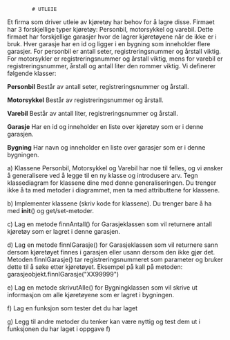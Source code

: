 
			# UTLEIE 
 
Et firma som driver utleie av kjøretøy har behov for å lagre disse. Firmaet har 3 forskjellige typer kjøretøy: Personbil, motorsykkel og varebil. Dette firmaet har forskjellige garasjer hvor de lagrer kjøretøyene når de ikke er i bruk. Hver garasje har en id og ligger i en bygning som inneholder flere garasjer. For personbil er antall seter, registreringsnummer og årstall viktig. For motorsykler er registreringsnummer og årstall viktig, mens for varebil er registreringsnummer, årstall og antall liter den rommer viktig. 
Vi definerer følgende klasser: 

**Personbil** 	Består av antall seter, registreringsnummer og årstall.

**Motorsykkel** 	Består av registreringsnummer og årstall. 

**Varebil** 	Består av antall liter, registreringsnummer og årstall. 

**Garasje** 	Har en id og inneholder en liste over kjøretøy som er i denne garasjen. 

**Bygning** 	Har navn og inneholder en liste over garasjer som er i denne bygningen. 
	
a)	Klassene Personbil, Motorsykkel og Varebil har noe til felles, og vi ønsker å generalisere ved å legge til en ny klasse og introdusere arv. Tegn klassediagram for klassene dine med denne generaliseringen. Du trenger ikke å ta med metoder i diagrammet, men ta med attributtene for klassene. 
 
b)	Implementer klassene (skriv kode for klassene). Du trenger bare å ha med __init__() og  get/set-metoder. 
 
c)	Lag en metode finnAntall() for Garasjeklassen som vil returnere antall kjøretøy som er lagret i denne garasjen. 
 
d)	Lag en metode finnIGarasje() for Garasjeklassen som vil returnere sann dersom kjøretøyet finnes i garasjen eller usann dersom den ikke gjør det. Metoden finnIGarasje() tar registreringsnummeret som parameter og bruker dette til å søke etter kjøretøyet. Eksempel på kall på metoden: garasjeobjekt.finnIGarasje("XX99999")  
 
e)	Lag en metode skrivutAlle() for Bygningklassen som vil skrive ut informasjon om alle kjøretøyene som er lagret i bygningen.  
 
f)	Lag en funksjon som tester det du har laget

g)	Legg til andre metoder du tenker kan være nyttig og test dem ut i funksjonen du har laget i oppgave f)
